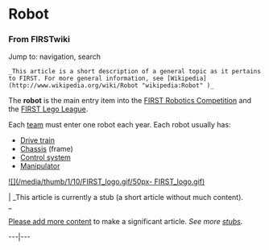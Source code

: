 

# Robot

### From FIRSTwiki

Jump to: navigation, search

    _This article is a short description of a general topic as it pertains to FIRST. For more general information, see [Wikipedia](http://www.wikipedia.org/wiki/Robot "wikipedia:Robot" )_

The **robot** is the main entry item into the [FIRST Robotics
Competition](/index.php/FIRST_Robotics_Competition "FIRST Robotics
Competition" ) and the [FIRST Lego League](/index.php/FIRST_Lego_League "FIRST
Lego League" ).

Each [team](/index.php/Team "Team" ) must enter one robot each year. Each
robot usually has:

  * [Drive train](/index.php/Drive_train "Drive train" )
  * [Chassis](/index.php/Chassis "Chassis" ) (frame) 
  * [Control system](/index.php/Control_system "Control system" )
  * [Manipulator](/index.php?title=Manipulator&action=edit "Manipulator" )

[![](/media/thumb/1/10/FIRST_logo.gif/50px-
FIRST_logo.gif)](/index.php/Image:FIRST_logo.gif "" )

|  _This article is currently a stub (a short article without much content).  
_

[Please add more
content](http://www.firstwiki.net/index.php?title=Robot&action=edit
"http://www.firstwiki.net/index.php?title=Robot&action=edit" ) to make a
significant article. _See more [stubs](/index.php/Special:Shortpages
"Special:Shortpages" )._  
  
---|---  
  
